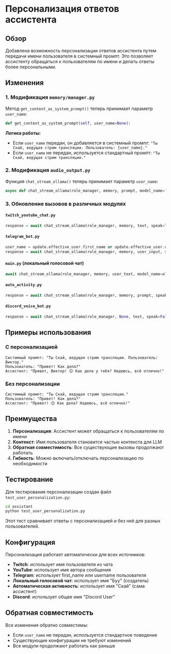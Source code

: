 # Персонализация ответов ассистента

## Обзор

Добавлена возможность персонализации ответов ассистента путем передачи имени пользователя в системный промпт. Это позволяет ассистенту обращаться к пользователям по имени и делать ответы более персональными.

## Изменения

### 1. Модификация `memory/manager.py`

Метод `get_context_as_system_prompt()` теперь принимает параметр `user_name`:

```python
def get_context_as_system_prompt(self, user_name=None):
```

**Логика работы:**
- Если `user_name` передан, он добавляется в системный промпт: `"Ты Скай, ведущая стрим трансляции. Пользователь: {user_name}."`
- Если `user_name` не передан, используется стандартный промпт: `"Ты Скай, ведущая стрим трансляции."`

### 2. Модификация `audio_output.py`

Функция `chat_stream_ollama()` теперь принимает параметр `user_name`:

```python
async def chat_stream_ollama(role_manager, memory, prompt, model_name="gemma3n:e2b", speak=True, user_name=None):
```

### 3. Обновление вызовов в различных модулях

#### `twitch_youtube_chat.py`
```python
response = await chat_stream_ollama(role_manager, memory, text, speak=True, user_name=user)
```

#### `telegram_bot.py`
```python
user_name = update.effective_user.first_name or update.effective_user.username or user_id
response = await chat_stream_ollama(role_manager, memory, user_input, speak=False, user_name=user_name)
```

#### `main.py` (локальный голосовой чат)
```python
await chat_stream_ollama(role_manager, memory, user_text, model_name=ollama_config.get('model', 'gemma3n:e2b'), speak=True, user_name="Буу")
```

#### `auto_activity.py`
```python
response = await chat_stream_ollama(role_manager, memory, prompt, speak=True, user_name="Скай")
```

#### `discord_voice_bot.py`
```python
response = await chat_stream_ollama(role_manager, None, text, speak=False, user_name="Discord User")
```

## Примеры использования

### С персонализацией
```
Системный промпт: "Ты Скай, ведущая стрим трансляции. Пользователь: Виктор."
Пользователь: "Привет! Как дела?"
Ассистент: "Привет, Виктор! 😊 Как дела у тебя? Надеюсь, всё отлично!"
```

### Без персонализации
```
Системный промпт: "Ты Скай, ведущая стрим трансляции."
Пользователь: "Привет! Как дела?"
Ассистент: "Привет! 😊 Как дела? Надеюсь, всё отлично!"
```

## Преимущества

1. **Персонализация**: Ассистент может обращаться к пользователям по имени
2. **Контекст**: Имя пользователя становится частью контекста для LLM
3. **Обратная совместимость**: Все существующие вызовы продолжают работать
4. **Гибкость**: Можно включать/отключать персонализацию по необходимости

## Тестирование

Для тестирования персонализации создан файл `test_user_personalization.py`:

```bash
cd assistant
python test_user_personalization.py
```

Этот тест сравнивает ответы с персонализацией и без неё для разных пользователей.

## Конфигурация

Персонализация работает автоматически для всех источников:
- **Twitch**: использует имя пользователя из чата
- **YouTube**: использует имя автора сообщения
- **Telegram**: использует first_name или username пользователя
- **Локальный голосовой чат**: использует имя "Буу" (создатель)
- **Автоматическая активность**: использует имя "Скай" (сама ассистент)
- **Discord**: использует общее имя "Discord User"

## Обратная совместимость

Все изменения обратно совместимы:
- Если `user_name` не передан, используется стандартное поведение
- Существующие конфигурации не требуют изменений
- Все модули продолжают работать как раньше 